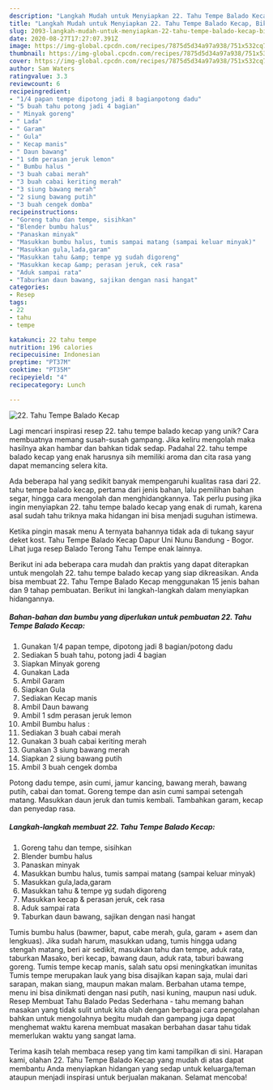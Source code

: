 ```yaml
---
description: "Langkah Mudah untuk Menyiapkan 22. Tahu Tempe Balado Kecap, Bikin Ngiler"
title: "Langkah Mudah untuk Menyiapkan 22. Tahu Tempe Balado Kecap, Bikin Ngiler"
slug: 2093-langkah-mudah-untuk-menyiapkan-22-tahu-tempe-balado-kecap-bikin-ngiler
date: 2020-08-27T17:27:07.391Z
image: https://img-global.cpcdn.com/recipes/7875d5d34a97a938/751x532cq70/22-tahu-tempe-balado-kecap-foto-resep-utama.jpg
thumbnail: https://img-global.cpcdn.com/recipes/7875d5d34a97a938/751x532cq70/22-tahu-tempe-balado-kecap-foto-resep-utama.jpg
cover: https://img-global.cpcdn.com/recipes/7875d5d34a97a938/751x532cq70/22-tahu-tempe-balado-kecap-foto-resep-utama.jpg
author: Sam Waters
ratingvalue: 3.3
reviewcount: 6
recipeingredient:
- "1/4 papan tempe dipotong jadi 8 bagianpotong dadu"
- "5 buah tahu potong jadi 4 bagian"
- " Minyak goreng"
- " Lada"
- " Garam"
- " Gula"
- " Kecap manis"
- " Daun bawang"
- "1 sdm perasan jeruk lemon"
- " Bumbu halus "
- "3 buah cabai merah"
- "3 buah cabai keriting merah"
- "3 siung bawang merah"
- "2 siung bawang putih"
- "3 buah cengek domba"
recipeinstructions:
- "Goreng tahu dan tempe, sisihkan"
- "Blender bumbu halus"
- "Panaskan minyak"
- "Masukkan bumbu halus, tumis sampai matang (sampai keluar minyak)"
- "Masukkan gula,lada,garam"
- "Masukkan tahu &amp; tempe yg sudah digoreng"
- "Masukkan kecap &amp; perasan jeruk, cek rasa"
- "Aduk sampai rata"
- "Taburkan daun bawang, sajikan dengan nasi hangat"
categories:
- Resep
tags:
- 22
- tahu
- tempe

katakunci: 22 tahu tempe 
nutrition: 196 calories
recipecuisine: Indonesian
preptime: "PT37M"
cooktime: "PT35M"
recipeyield: "4"
recipecategory: Lunch

---
```



![22. Tahu Tempe Balado Kecap](https://img-global.cpcdn.com/recipes/7875d5d34a97a938/751x532cq70/22-tahu-tempe-balado-kecap-foto-resep-utama.jpg)

Lagi mencari inspirasi resep 22. tahu tempe balado kecap yang unik? Cara membuatnya memang susah-susah gampang. Jika keliru mengolah maka hasilnya akan hambar dan bahkan tidak sedap. Padahal 22. tahu tempe balado kecap yang enak harusnya sih memiliki aroma dan cita rasa yang dapat memancing selera kita.

Ada beberapa hal yang sedikit banyak mempengaruhi kualitas rasa dari 22. tahu tempe balado kecap, pertama dari jenis bahan, lalu pemilihan bahan segar, hingga cara mengolah dan menghidangkannya. Tak perlu pusing jika ingin menyiapkan 22. tahu tempe balado kecap yang enak di rumah, karena asal sudah tahu triknya maka hidangan ini bisa menjadi suguhan istimewa.

Ketika pingin masak menu A ternyata bahannya tidak ada di tukang sayur deket kost. Tahu Tempe Balado Kecap Dapur Uni Nunu Bandung - Bogor. Lihat juga resep Balado Terong Tahu Tempe enak lainnya.


Berikut ini ada beberapa cara mudah dan praktis yang dapat diterapkan untuk mengolah 22. tahu tempe balado kecap yang siap dikreasikan. Anda bisa membuat 22. Tahu Tempe Balado Kecap menggunakan 15 jenis bahan dan 9 tahap pembuatan. Berikut ini langkah-langkah dalam menyiapkan hidangannya.

<!--inarticleads1-->

##### Bahan-bahan dan bumbu yang diperlukan untuk pembuatan 22. Tahu Tempe Balado Kecap:

1. Gunakan 1/4 papan tempe, dipotong jadi 8 bagian/potong dadu
1. Sediakan 5 buah tahu, potong jadi 4 bagian
1. Siapkan  Minyak goreng
1. Gunakan  Lada
1. Ambil  Garam
1. Siapkan  Gula
1. Sediakan  Kecap manis
1. Ambil  Daun bawang
1. Ambil 1 sdm perasan jeruk lemon
1. Ambil  Bumbu halus :
1. Sediakan 3 buah cabai merah
1. Gunakan 3 buah cabai keriting merah
1. Gunakan 3 siung bawang merah
1. Siapkan 2 siung bawang putih
1. Ambil 3 buah cengek domba


Potong dadu tempe, asin cumi, jamur kancing, bawang merah, bawang putih, cabai dan tomat. Goreng tempe dan asin cumi sampai setengah matang. Masukkan daun jeruk dan tumis kembali. Tambahkan garam, kecap dan penyedap rasa. 

<!--inarticleads2-->

##### Langkah-langkah membuat 22. Tahu Tempe Balado Kecap:

1. Goreng tahu dan tempe, sisihkan
1. Blender bumbu halus
1. Panaskan minyak
1. Masukkan bumbu halus, tumis sampai matang (sampai keluar minyak)
1. Masukkan gula,lada,garam
1. Masukkan tahu &amp; tempe yg sudah digoreng
1. Masukkan kecap &amp; perasan jeruk, cek rasa
1. Aduk sampai rata
1. Taburkan daun bawang, sajikan dengan nasi hangat


Tumis bumbu halus (bawmer, baput, cabe merah, gula, garam + asem dan lengkuas). Jika sudah harum, masukkan udang, tumis hingga udang stengah matang, beri air sedikit, masukkan tahu dan tempe, aduk rata, taburkan Masako, beri kecap, bawang daun, aduk rata, taburi bawang goreng. Tumis tempe kecap manis, salah satu opsi meningkatkan imunitas Tumis tempe merupakan lauk yang bisa disajikan kapan saja, mulai dari sarapan, makan siang, maupun makan malam. Berbahan utama tempe, menu ini bisa dinikmati dengan nasi putih, nasi kuning, maupun nasi uduk. Resep Membuat Tahu Balado Pedas Sederhana - tahu memang bahan masakan yang tidak sulit untuk kita olah dengan berbagai cara pengolahan bahkan untuk mengolahnya begitu mudah dan gampang juga dapat menghemat waktu karena membuat masakan berbahan dasar tahu tidak memerlukan waktu yang sangat lama. 

Terima kasih telah membaca resep yang tim kami tampilkan di sini. Harapan kami, olahan 22. Tahu Tempe Balado Kecap yang mudah di atas dapat membantu Anda menyiapkan hidangan yang sedap untuk keluarga/teman ataupun menjadi inspirasi untuk berjualan makanan. Selamat mencoba!
